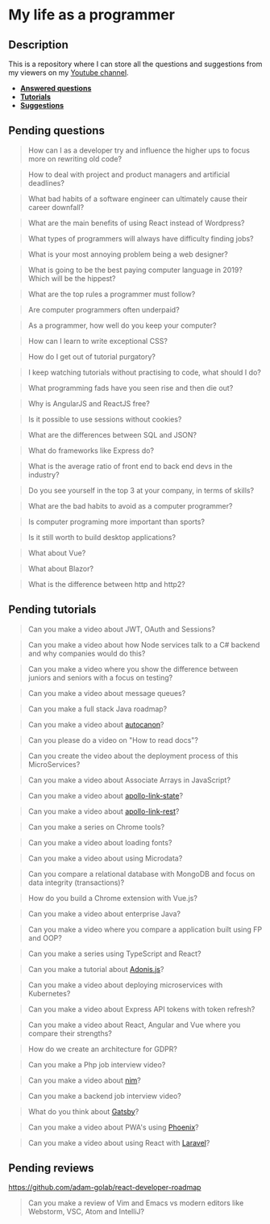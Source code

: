 # My life as a programmer

## Description

This is a repository where I can store all the 
questions and suggestions from my viewers on my [Youtube channel](https://www.youtube.com/user/Fidde12345).

* **[Answered questions](https://www.youtube.com/playlist?list=PLBAZWBMYeVYjXogYQDd1rwVI0c5YoioqU)**
* **[Tutorials](./tutorials.md)**
* **[Suggestions](./suggestions.md)**

## Pending questions

> How can I as a developer try and influence the higher ups to focus more on rewriting old code?

> How to deal with project and product managers and artificial deadlines?﻿

> What bad habits of a software engineer can ultimately cause their career downfall?

> What are the main benefits of using React instead of Wordpress?

> What types of programmers will always have difficulty finding jobs?

> What is your most annoying problem being a web designer?

> What is going to be the best paying computer language in 2019? Which will be the hippest?

> What are the top rules a programmer must follow?

> Are computer programmers often underpaid?

> As a programmer, how well do you keep your computer?

> How can I learn to write exceptional CSS?

> How do I get out of tutorial purgatory?

> I keep watching tutorials without practising to code, what should I do?

> What programming fads have you seen rise and then die out?

> Why is AngularJS and ReactJS free?

> Is it possible to use sessions without cookies?

> What are the differences between SQL and JSON?

> What do frameworks like Express do?

> What is the average ratio of front end to back end devs in the industry?

> Do you see yourself in the top 3 at your company, in terms of skills?

> What are the bad habits to avoid as a computer programmer?

> Is computer programing more important than sports?

> Is it still worth to build desktop applications?

> What about Vue?

> What about Blazor?

> What is the difference between http and http2?

## Pending tutorials

> Can you make a video about JWT, OAuth and Sessions?

> Can you make a video about how Node services talk to a C# backend and why companies would do this?

> Can you make a video where you show the difference between juniors and seniors with a focus on testing?

> Can you make a video about message queues?

> Can you make a full stack Java roadmap?

> Can you make a video about [autocanon](https://github.com/mcollina/autocannon)?

> Can you please do a video on "How to read docs"?

> Can you create the video about the deployment process of this MicroServices?

> Can you make a video about Associate Arrays in JavaScript?

> Can you make a video about [apollo-link-state](https://www.apollographql.com/docs/link/links/state.html)?

> Can you make a video about [apollo-link-rest](https://www.apollographql.com/docs/link/links/rest.html)?

> Can you make a series on Chrome tools?

> Can you make a video about loading fonts?

> Can you make a video about using Microdata?

> Can you compare a relational database with MongoDB and focus on data integrity (transactions)?

> How do you build a Chrome extension with Vue.js?

> Can you make a video about enterprise Java?

> Can you make a video where you compare a application built using FP and OOP?

> Can you make a series using TypeScript and React?

> Can you make a tutorial about [Adonis.js](https://adonisjs.com/)?

> Can you make a video about deploying microservices with Kubernetes?

> Can you make a video about Express API tokens with token refresh?

> Can you make a video about React, Angular and Vue where you compare their strengths?

> How do we create an architecture for GDPR?

> Can you make a Php job interview video?

> Can you make a video about [nim](https://nim-lang.org/)?

> Can you make a backend job interview video?

> What do you think about [Gatsby](https://www.gatsbyjs.org/docs/)?

> Can you make a video about PWA's using [Phoenix](http://phoenixframework.org)?

> Can you make a video about using React with [Laravel](https://laravel.com/)?

## Pending reviews

https://github.com/adam-golab/react-developer-roadmap

> Can you make a review of Vim and Emacs vs modern editors like Webstorm, VSC, Atom and IntelliJ?
